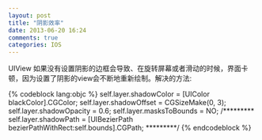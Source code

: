 ```yaml
---
layout: post
title: "阴影效率"
date: 2013-06-20 16:24
comments: true
categories: IOS
---
```

<p>
UIView 如果没有设置阴影的边框会导致、在旋转屏幕或者滑动的时候，界面卡顿，因为设置了阴影的view会不断地重新绘制。解决的方法:
</p>

{% codeblock lang:objc %}
        self.layer.shadowColor = [UIColor blackColor].CGColor;
        self.layer.shadowOffset = CGSizeMake(0, 3);
        self.layer.shadowOpacity = 0.6;
        self.layer.masksToBounds = NO;
        /*********
           self.layer.shadowPath = [UIBezierPath bezierPathWithRect:self.bounds].CGPath;
           *********/
{% endcodeblock %}